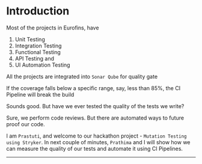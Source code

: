 # Introduction

Most of the projects in Eurofins, have

1. Unit Testing
1. Integration Testing
1. Functional Testing
1. API Testing and 
1. UI Automation Testing

All the projects are integrated into `Sonar Qube` for quality gate

If the coverage falls below a specific range, say, less than 85%, the CI Pipeline will break the build

Sounds good. But have we ever tested the quality of the tests we write?

Sure, we perform code reviews. But there are automated ways to future proof our code.

I am `Prastuti`, and welcome to our hackathon project - `Mutation Testing using Stryker`. In next couple of minutes, `Prathima` and I will show how we can measure the quality of our tests and automate it using CI Pipelines.

---
